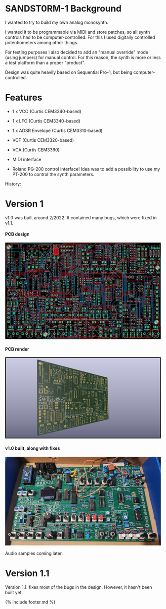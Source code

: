 # SANDST0RM-1 Background

I wanted to try to build my own analog monosynth. 

I wanted it to be programmable via MIDI and store patches, so all synth controls had to be computer-controlled. For this I used digitally controlled potentiometers among other things.

For testing purposes I also decided to add an "manual override" mode (using jumpers) for manual control. For this reason, the synth is more or less a test platform than a proper "product".

Design was quite heavily based on Sequential Pro-1, but being computer-controlled.


# Features

- 1 x VCO (Curtis CEM3340-based)

- 1 x LFO (Curtis CEM3340-based)

- 1 x ADSR Envelope (Curtis CEM3310-based)

- VCF (Curtis CEM3320-based) 

- VCA (Curtis CEM3360)

- MIDI interface

- Roland PG-200 control interface! Idea was to add a possibility to use my PT-200 to control the synth parameters.




History:


# Version 1
v1.0 was built around 2/2022. It contained many bugs, which were fixed in v1.1. 
#### PCB design
![](/images/sandst0rm1/board.png)

#### PCB render
![](/images/sandst0rm1/pcb_render.jpg)

#### v1.0 built, along with fixes
![](/images/sandst0rm1/pcb.jpg)

Audio samples coming later.

# Version 1.1

Version 1.1. fixes most of the bugs in the design. However, it hasn't been built yet.


{% include footer.md  %}
